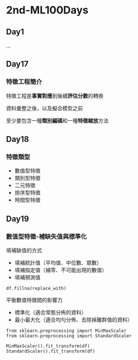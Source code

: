 # 2nd-ML100Days

## Day1
...
## Day17
### 特徵工程簡介

特徵工程是**事實對應**到後續**評估分數**的轉換

資料彙整之後，以及擬合模型之前

至少要包含⼀種**類別編碼**和一種**特徵縮放**方法

## Day18
### 特徵類型

* 數值型特徵
* 類別型特徵
* 二元特徵
* 排序型特徵
* 時間型特徵

## Day19
### 數值型特徵-補缺失值與標準化

填補缺值的方式

* 填補統計值（平均值、中位數、眾數）
* 填補指定值（補零、不可能出現的數值）
* 填補預測值
```
df.fillna(replace_with)
```

平衡數值特徵間的影響力
* 標準化（適合常態分佈的資料）
* 最小最大化（適合均勻分佈、去除掉離群值的資料）
```
from sklearn.preprocessing import MinMaxScaler
from sklearn.preprocessing import StandardScaler

MinMaxScaler().fit_transform(df)
StandardScaler().fit_transform(df)
```